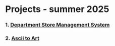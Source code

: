 # Projects - summer 2025


### 1. [Department Store Management System](./DSMS/)
### 2. [Ascii to Art](./A2A/)
